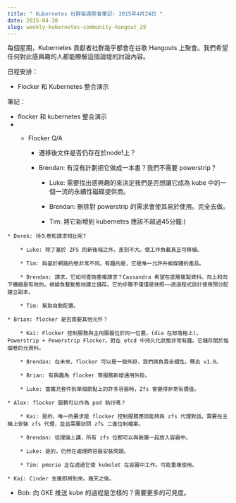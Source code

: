 ```yaml
---
title: " Kubernetes 社群每週聚會筆記- 2015年4月24日 "
date: 2015-04-30
slug: weekly-kubernetes-community-hangout_29
---
```


<!--
---
title: " Weekly Kubernetes Community Hangout Notes - April 24 2015 "
date: 2015-04-30
slug: weekly-kubernetes-community-hangout_29
url: /zh-cn/blog/2015/04/Weekly-Kubernetes-Community-Hangout_29
---

-->

<!--
Every week the Kubernetes contributing community meet virtually over Google Hangouts. We want anyone who's interested to know what's discussed in this forum.
-->
每個星期，Kubernetes 貢獻者社群幾乎都會在谷歌 Hangouts 上聚會。我們希望任何對此感興趣的人都能瞭解這個論壇的討論內容。

<!--
Agenda:

* Flocker and Kubernetes integration demo

-->
日程安排：

* Flocker 和 Kubernetes 整合演示

<!--
Notes:

* flocker and kubernetes integration demo
* * Flocker Q/A

    * Does the file still exists on node1 after migration?

    * Brendan: Any plan this to make it a volume? So we don't need powerstrip?

        * Luke:  Need to figure out interest to decide if we want to make it a first-class persistent disk provider in kube.

        * Brendan: Removing need for powerstrip would make it simple to use. Totally go for it.

        * Tim: Should take no more than 45 minutes to add it to kubernetes:)

-->
筆記：

* flocker 和 kubernetes 整合演示
* * Flocker Q/A

    * 遷移後文件是否仍存在於node1上？

    * Brendan: 有沒有計劃把它做成一本書？我們不需要 powerstrip？

        * Luke:  需要找出感興趣的來決定我們是否想讓它成為 kube 中的一個一流的永續性磁碟提供商。

        * Brendan: 刪除對 powerstrip 的需求會使其易於使用。完全去做。

        * Tim: 將它新增到 kubernetes 應該不超過45分鐘:)

<!--

    * Derek: Contrast this with persistent volumes and claims?

        * Luke: Not much difference, except for the novel ZFS based backend. Makes workloads really portable.

        * Tim: very different than network-based volumes. Its interesting that it is the only offering that allows upgrading media.

        * Brendan: claims, how does it look for replicated claims? eg Cassandra wants to have replicated data underneath. It would be efficient to scale up and down. Create storage on the fly based on load dynamically. Its step beyond taking snapshots - programmatically creating replicas with preallocation.

        * Tim: helps with auto-provisioning.

-->

    * Derek: 持久卷和請求相比呢?

        * Luke: 除了基於 ZFS 的新後端之外，差別不大。使工作負載真正可移植。

        * Tim: 與基於網路的卷非常不同。有趣的是，它是唯一允許升級媒體的產品。

        * Brendan: 請求，它如何查詢重複請求？Cassandra 希望在底層複製資料。向上和向下擴縮是有效的。根據負載動態地建立儲存。它的步驟不僅僅是快照——透過程式設計使用預分配建立副本。

        * Tim: 幫助自動配置。

<!--

    * Brian: Does flocker requires any other component?

        * Kai: Flocker control service co-located with the master.  (dia on blog post). Powerstrip + Powerstrip Flocker. Very interested in mpersisting state in etcd. It keeps metadata about each volume.

        * Brendan: In future, flocker can be a plugin and we'll take care of persistence. Post v1.0.

        * Brian: Interested in adding generic plugin for services like flocker.

        * Luke: Zfs can become really valuable when scaling to lot of containers on a single node.

-->

    * Brian: flocker 是否需要其他元件？

        * Kai: Flocker 控制服務與主伺服器位於同一位置。(dia 在部落格上)。Powerstrip + Powerstrip Flocker。對在 etcd 中持久化狀態非常有趣。它儲存關於每個卷的元資料。

        * Brendan: 在未來，flocker 可以是一個外掛，我們將負責永續性。釋出 v1.0。

        * Brian: 有興趣為 flocker 等服務新增通用外掛。

        * Luke: 當擴充套件到單個節點上的許多容器時，Zfs 會變得非常有價值。

<!--

    * Alex: Can flocker service can be run as a pod?

        * Kai: Yes, only requirement is the flocker control service should be able to talk to zfs agent. zfs agent needs to be installed on the host and zfs binaries need to be accessible.

        * Brendan: In theory, all zfs bits can be put it into a container with devices.

        * Luke: Yes, still working through cross-container mounting issue.

        * Tim: pmorie is working through it to make kubelet work in a container. Possible re-use.

    * Kai: Cinder support is coming. Few days away.
* Bob: What's the process of pushing kube to GKE? Need more visibility for confidence.

-->

    * Alex: flocker 服務可以作為 pod 執行嗎？

        * Kai: 是的，唯一的要求是 flocker 控制服務應該能夠與 zfs 代理對話。需要在主機上安裝 zfs 代理，並且需要訪問 zfs 二進位制檔案。

        * Brendan: 從理論上講，所有 zfs 位都可以與裝置一起放入容器中。

        * Luke: 是的，仍然在處理跨容器安裝問題。

        * Tim: pmorie 正在透過它使 kubelet 在容器中工作。可能重複使用。

    * Kai: Cinder 支援即將到來。幾天之後。
* Bob: 向 GKE 推送 kube 的過程是怎樣的？需要更多的可見度。



